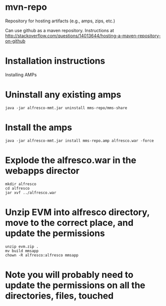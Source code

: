mvn-repo
========

Repository for hosting artifacts (e.g., amps, zips, etc.)

Can use github as a maven repository. Instructions at http://stackoverflow.com/questions/14013644/hosting-a-maven-repository-on-github

Installation instructions
=========================

Installing AMPs

# Uninstall any existing amps
    java -jar alfresco-mmt.jar uninstall mms-repo/mms-share
# Install the amps
    java -jar alfresco-mmt.jar install mms-repo.amp alfresco.war -force
# Explode the alfresco.war in the webapps director
    mkdir alfresco
    cd alfresco
    jar xvf ../alfresco.war
# Unzip EVM into alfresco directory, move to the correct place, and update the permissions
    unzip evm.zip .
    mv build mmsapp
    chown -R alfresco:alfresco mmsapp
# Note you will probably need to update the permissions on all the directories, files, touched
